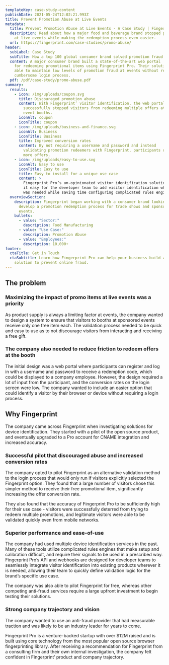```yaml
---
templateKey: case-study-content
publishDate: 2021-05-24T12:02:21.993Z
title: Prevent Promotion Abuse at Live Events
metadata:
  title: Prevent Promotion Abuse at Live Events - A Case Study | Fingerprint
  description: Read about how a major food and beverage brand stopped promo abuse
    at live events while making the redemption process even easier.
  url: https://fingerprint.com/case-studies/promo-abuse/
header:
  subLabel: Case Study
  subTitle: How a top 100 global consumer brand solved promotion fraud
  content: A major consumer brand built a state-of-the-art web portal
    for redeeming promotional items using Fingerprint Pro. Their solution was
    able to maintain low levels of promotion fraud at events without requiring a
    cumbersome login process.
  pdf: /pdf/case-study/promo-abuse.pdf
summary:
  results:
    - icon: /img/uploads/coupon.svg
      title: Discouraged promotion abuse
      content: With Fingerprint’ visitor identification, the web portal
        successfully stopped visitors from redeeming multiple offers at live
        event booths.
      iconAlt: coupon
      iconTitle: coupon
    - icon: /img/uploads/business-and-finance.svg
      iconAlt: Business
      iconTitle: Business
      title: Improved conversion rates
      content: By not requiring a username and password and instead
        validating promotion redeemers with Fingerprint, participants redeemed
        more offers.
    - icon: /img/uploads/easy-to-use.svg
      iconAlt: Easy to use
      iconTitle: Easy to use
      title: Easy to install for a unique use case
      content: >
        Fingerprint Pro’s un-opinionated visitor identification solution made
        it easy for the developer team to add visitor identification where it
        was needed while saving time configuring complicated rules engines.
  overviewSection:
    description: Fingerprint began working with a consumer brand looking to
      develop a promotion redemption process for trade shows and sponsored
      events.
    bullets:
      - value: "Sector:"
        description: Food Manufacturing
      - value: "Use Case:"
        description: Promotion Abuse
      - value: "Employees:"
        description: 10,000+
footer:
  ctaTitle: Get in Touch
  ctaSubtitle: Learn how Fingerprint Pro can help your business build a custom
    solution to prevent online fraud.
---
```

## The problem

### Maximizing the impact of promo items at live events was a priority

As product supply is always a limiting factor at events, the company wanted to design a system to ensure that visitors to booths at sponsored events receive only one free item each. The validation process needed to be quick and easy to use as to not discourage visitors from interacting and receiving a free gift.

### The company also needed to reduce friction to redeem offers at the booth

The initial design was a web portal where participants can register and log in with a username and password to receive a redemption code, which could be displayed to a company employee. However, the design required a lot of input from the participant, and the conversion rates on the login screen were low. The company wanted to include an easier option that could identify a visitor by their browser or device without requiring a login process.

## Why Fingerprint

The company came across Fingerprint when investigating solutions for device identification. They started with a pilot of the open source product, and eventually upgraded to a Pro account for CNAME integration and increased accuracy.

### Successful pilot that discouraged abuse and increased conversion rates

The company opted to pilot Fingerprint as an alternative validation method to the login process that would only run if visitors explicitly selected the Fingerprint option. They found that a large number of visitors chose this simpler method to receive their free promotional item, significantly increasing the offer conversion rate.

They also found that the accuracy of Fingerprint Pro to be sufficiently high for their use case - visitors were successfully deterred from trying to redeem multiple promotions, and legitimate visitors were able to be validated quickly even from mobile networks.

### Superior performance and ease-of-use

The company had used multiple device identification services in the past. Many of these tools utilize complicated rules engines that make setup and calibration difficult, and require their signals to be used in a prescribed way. Fingerprint Pro’s API and webhooks are designed for developer teams to seamlessly integrate visitor identification into existing products wherever it is needed, allowing their team to quickly define validation logic for the brand’s specific use case.

The company was also able to pilot Fingerprint for free, whereas other competing anti-fraud services require a large upfront investment to begin testing their solutions.

### Strong company trajectory and vision

The company wanted to use an anti-fraud provider that had measurable traction and was likely to be an industry leader for years to come.

Fingerprint Pro is a venture-backed startup with over $12M raised and is built using core technology from the most popular open source browser fingerprinting library. After receiving a recommendation for Fingerprint from a consulting firm and their own internal investigation, the company felt confident in Fingerprint’ product and company trajectory.
